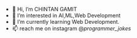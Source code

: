 - 👋 Hi, I’m CHINTAN GAMIT
- 👀 I’m interested in AI,ML,Web Development
- 🌱 I’m currently learning Web Development.
- 📫 reach me on instagram @_programmer_jokes_

<!---
CHINTAN1923/CHINTAN1923 is a ✨ special ✨ repository because its `README.md` (this file) appears on your GitHub profile.
You can click the Preview link to take a look at your changes.
--->
